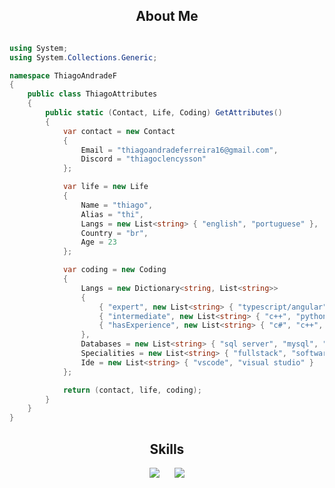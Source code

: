 <h2 align="center">About Me </h2>

```csharp

using System;
using System.Collections.Generic;

namespace ThiagoAndradeF
{
    public class ThiagoAttributes
    {
        public static (Contact, Life, Coding) GetAttributes()
        {
            var contact = new Contact
            {
                Email = "thiagoandradeferreira16@gmail.com",
                Discord = "thiagoclencysson"
            };

            var life = new Life
            {
                Name = "thiago",
                Alias = "thi",
                Langs = new List<string> { "english", "portuguese" },
                Country = "br",
                Age = 23
            };

            var coding = new Coding
            {
                Langs = new Dictionary<string, List<string>>
                {
                    { "expert", new List<string> { "typescript/angular", "c#/.net", "javascript" } },
                    { "intermediate", new List<string> { "c++", "python" } },
                    { "hasExperience", new List<string> { "c#", "c++", "angular", "javascript" } }
                },
                Databases = new List<string> { "sql server", "mysql", "sqlite" },
                Specialities = new List<string> { "fullstack", "software engineering", "apis", "web/app" },
                Ide = new List<string> { "vscode", "visual studio" }
            };

            return (contact, life, coding);
        }
    }
}
```

<h2 align="center">Skills </h2>

<div align="center">
  <a href="https://skillicons.dev" style="display: inline-block; margin-right: 20px;">
    <img src="https://skillicons.dev/icons?i=dotnet,angular,c,cpp,cs,js,ts,git,redis,linux,azure" />
  </a>
  <a href="https://skillicons.dev" style="display: inline-block;">
    <img src="https://skillicons.dev/icons?i=postgres,mysql,html,css,sass,vscode,visualstudio,docker" />
  </a>
</div>

<p></p>


